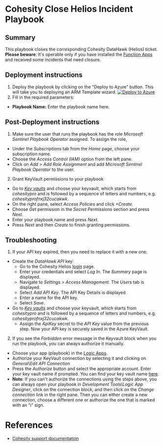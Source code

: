 # Cohesity Close Helios Incident Playbook
## Summary
This playbook closes the corresponding Cohesity DataHawk (Helios) ticket. __Please beware__: It's operable only if you have installed the [Function Apps](https://github.com/cohesity/Azure-Sentinel/blob/CohesitySecurity.internal/Solutions/CohesitySecurity/Data%20Connectors/Helios2Sentinel/readme.md) and  received some incidents that need closure.

## Deployment instructions
1. Deploy the playbook by clicking on the "Deploy to Azure" button. This will take you to deploying an ARM Template wizard.
[![Deploy to Azure](https://aka.ms/deploytoazurebutton)](https://portal.azure.com/#create/Microsoft.Template/uri/https%3A%2F%2Fraw.githubusercontent.com%2Fcohesity%2FAzure-Sentinel%2FCohesitySecurity.internal%2FSolutions%2FCohesitySecurity%2FPlaybooks%2FCohesity_Close_Helios_Incident%2Fazuredeploy.json)
2. Fill in the required parameters:
* __Playbook Name:__ Enter the playbook name here.

## Post-Deployment instructions
1. Make sure the user that runs the playbook has the role _Microsoft Sentinel Playbook Operator_ assigned. To assign the role,
* Under the _Subscriptions_ tab from the _Home_ page, choose your subscription name.
* Choose the _Access Control (IAM)_ option from the left pane.
* Click on _Add > Add Role Assignment_ and add _Microsoft Sentinel Playbook Operator_ to the user.

2. Grant KeyVault permissions to your playbook
* Go to _[Key vaults](https://portal.azure.com/#view/HubsExtension/BrowseResource/resourceType/Microsoft.KeyVault%2Fvaults)_ and choose your keyvault, which starts from _cohesitypro_ and is followed by a sequence of letters and numbers, e.g. _cohesityprofnxj32cucakwk_.
* On the right pane, select _Access Policies_ and click _+Create_.
* Choose _Get_ permission in the _Secret Permissions_ section and press _Next_.
* Enter your playbook name and press _Next_.
* Press _Next_ and then _Create_ to finish granting permissions.

## Troubleshooting
1. If your API key expired, then you need to replace it with a new one.
* Create the _DataHawk API_ key:
  * Go to the Cohesity Helios [login](https://helios.cohesity.com/#/login) page.
  * Enter your credentials and select _Log In_. The _Summary_ page is displayed.
  * Navigate to _Settings > Access Management_. The _Users_ tab is displayed.
  * Select _Add API Key_. The API Key Details is displayed.
  * Enter a name for the API key.
  * Select _Save_.
* Go to _[Key vaults](https://portal.azure.com/#view/HubsExtension/BrowseResource/resourceType/Microsoft.KeyVault%2Fvaults)_ and choose your keyvault, which starts from _cohesitypro_ and is followed by a sequence of letters and numbers, e.g. _cohesityprofnxj32cucakwk_.
  * Assign the _ApiKey_ secret to the _API Key_ value from the previous step. Now your API key is securely saved in the Azure KeyVault.
2. If you see the _Forbidden_ error message in the Keyvault block when you run the playbook, you can always authorize it manually.
* Choose your app (playbook) in the [Logic Apps](https://portal.azure.com/#view/HubsExtension/BrowseResource/resourceType/Microsoft.Logic%2Fworkflows).
* Authorize your KeyVault connection by selecting it and clicking on _General\Edit API Connection_
* Press the _Authorize_ button and select the appropriate account. Enter your key vault name if prompted. You can find your key vault name [here](https://portal.azure.com/#view/HubsExtension/BrowseResource/resourceType/Microsoft.KeyVault%2Fvaults).
* **Note**: If you can't authorize the connections using the steps above, you can always open your playbook in _Development Tools\Logic App Designer_, click on the connection block, and then click on the _Change connection_ link in the right pane. Then you can either create a new connection, choose a different one or authorize the one that is marked with an "i" sign.

#  References
- [Cohesity support documentation](https://docs.cohesity.com/ui/login?redirectPath=%2FHomePage%2FContent%2FTechGuides%2FTechnicalGuides.htm)
